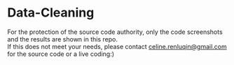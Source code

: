 # Data-Cleaning  

For the protection of the source code authority, only the code screenshots and the results are shown in this repo.   
If this does not meet your needs, please contact celine.renluqin@gmail.com for the source code or a live coding:)

